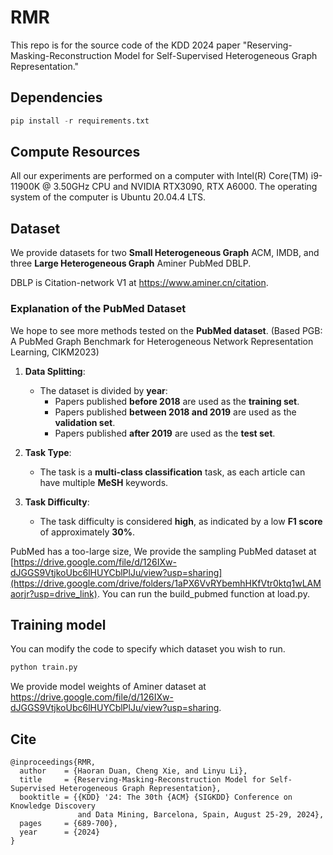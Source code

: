 # RMR
This repo is for the source code of the KDD 2024 paper "Reserving-Masking-Reconstruction Model for Self-Supervised Heterogeneous Graph Representation."

## Dependencies

```python
pip install -r requirements.txt
```

## Compute Resources
All our experiments are performed on a computer with Intel(R) Core(TM) i9-11900K @ 3.50GHz CPU and NVIDIA RTX3090, RTX A6000. The operating system of the computer is Ubuntu 20.04.4 LTS.


## Dataset
We provide datasets for two **Small Heterogeneous Graph** ACM, IMDB, and three **Large Heterogeneous Graph** Aminer PubMed DBLP.

DBLP is Citation-network V1 at https://www.aminer.cn/citation.

### Explanation of the PubMed Dataset

We hope to see more methods tested on the **PubMed dataset**. (Based PGB: A PubMed Graph Benchmark for Heterogeneous Network Representation Learning, CIKM2023)

1. **Data Splitting**:
   - The dataset is divided by **year**:
     - Papers published **before 2018** are used as the **training set**.
     - Papers published **between 2018 and 2019** are used as the **validation set**.
     - Papers published **after 2019** are used as the **test set**.

2. **Task Type**:
   - The task is a **multi-class classification** task, as each article can have multiple **MeSH** keywords.

3. **Task Difficulty**:
   - The task difficulty is considered **high**, as indicated by a low **F1 score** of approximately **30%**.

PubMed has a too-large size, We provide the sampling PubMed dataset at [https://drive.google.com/file/d/126IXw-dJGGS9VtjkoUbc6lHUYCblPlJu/view?usp=sharing](https://drive.google.com/drive/folders/1aPX6VvRYbemhHKfVtr0ktq1wLAMaorjr?usp=drive_link).
You can run the build_pubmed function at load.py.

## Training model 

You can modify the code to specify which dataset you wish to run.

```python
python train.py
```

We provide model weights of Aminer dataset at https://drive.google.com/file/d/126IXw-dJGGS9VtjkoUbc6lHUYCblPlJu/view?usp=sharing.

## Cite
```
@inproceedings{RMR,
  author    = {Haoran Duan, Cheng Xie, and Linyu Li},
  title     = {Reserving-Masking-Reconstruction Model for Self-Supervised Heterogeneous Graph Representation},
  booktitle = {{KDD} '24: The 30th {ACM} {SIGKDD} Conference on Knowledge Discovery
               and Data Mining, Barcelona, Spain, August 25-29, 2024},
  pages     = {689-700},
  year      = {2024}
}
```
